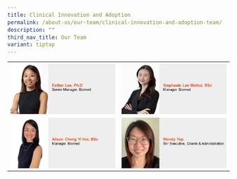 ```yaml
---
title: Clinical Innovation and Adoption
permalink: /about-us/our-team/clinical-innovation-and-adoption-team/
description: ""
third_nav_title: Our Team
variant: tiptap
---
```

<table style="minWidth: 50px">
<colgroup>
<col>
<col>
</colgroup>
<tbody>
<tr>
<th rowspan="1" colspan="1"><a class="isomer-image-wrapper" href="/our-team/clinical-innovation-adoption/esther-lee/"><img style="width: 100%" height="auto" width="100%" alt="Esther Lee" src="/images/About/Our Team/Innovation and Enterprise/EstherLee.JPG"></a>
</th>
<th rowspan="1" colspan="1"><a class="isomer-image-wrapper" href="/our-team/clinical-innovation-adoption/stephanie-lee"><img style="width: 100%" height="auto" width="100%" alt="Stephanie Lee" src="/images/About/Our Team/Clinical Innovation &amp; Adoption/StephanieLee.jpg"></a>
</th>
</tr>
<tr>
<td rowspan="1" colspan="1"><a class="isomer-image-wrapper" href="/our-team/clinical-innovation-adoption/alison-cheng-yi-hui/"><img style="width: 100%" height="auto" width="100%" alt="Alison Cheng" src="/images/About/Our Team/Clinical Innovation &amp; Adoption/AlisonCheng.jpg"></a>
</td>
<td rowspan="1" colspan="1"><a class="isomer-image-wrapper" href="/our-team/clinical-innovation-adoption/wendy-yep"><img style="width: 100%" height="auto" width="100%" alt="Wendy Yep" src="/images/About/Our Team/Clinical Innovation &amp; Adoption/WendyYep.jpg"></a>
</td>
</tr>
</tbody>
</table>
<p></p>